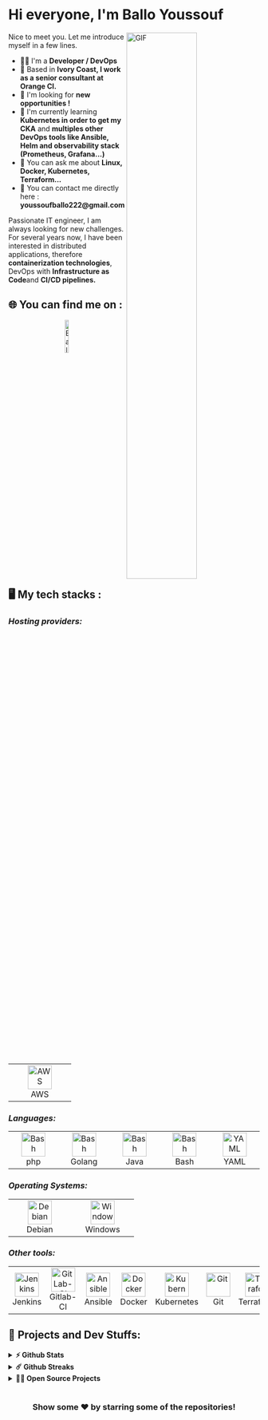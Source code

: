 # Hi everyone, I'm Ballo Youssouf
<img align="right" alt="GIF" src="https://github.com/ballo-youssouf/ballo-youssouf/tree/main/images/code.gif" width="53%" />
<p>
Nice to meet you. Let me introduce myself in a few lines.
  <ul>
    <li>👨‍🔧 I'm a <b> Developer /  DevOps</b></li>
    <li>📍 Based in <b>Ivory Coast, I work as a senior consultant at Orange CI.</b></li>
    <li>🏢 I'm looking for <b> new opportunities !</b></li>
    <li>🌱 I'm currently learning <b>Kubernetes in order to get my CKA</b> and <b>multiples other DevOps tools like Ansible, Helm and observability stack (Prometheus, Grafana...)</b></li>
    <li>💬 You can ask me about <b>Linux, Docker, Kubernetes, Terraform...</b></li>
    <li>📮 You can contact me directly here : <b>youssoufballo222@gmail.com</b>
    <!-- <li>💬 For hobbies, I love climbing (bouldering and sport climbing) currently at 6c/7a or V5-V6. I'm an amateur astronomer and passionate about video games, music and cinema (mostly metal)</b> -->

  </ul>
Passionate IT engineer, I am always looking for new challenges.
<br>For several years now, I have been interested in distributed applications, therefore <b>containerization technologies</b>, DevOps with <b>Infrastructure as Code</b>and <b>CI/CD pipelines. </b>
</p>

## 🌐 You can find me on :
<p align="center">
  <a href="https://ci.linkedin.com/in/youssouf-ballo-32035190/" target="_blank"><img alt="Ballo Youssouf LinkedIn profile" src="https://github.com/ballo-youssouf/ballo-youssouf/tree/main/images/linkedin-button.png" width="13%"></a>
  <!-- <a href="https://wiki-tech.io/" target="_blank"><img alt="Wiki-Tech Article" src="https://github.com/ballo-youssouf/ballo-youssouf/tree/main/images/wiki-tech.gif" width="13%"></a> -->
</p>

## 🖥️ My tech stacks :

<p align="right">
  <h3><i>Hosting providers:</i></h3>
  <table>
  <tr border: none;>
    <td align="center" width="110">
      <a href="#%EF%B8%8F-my-tech-stacks-">
        <img src="https://github.com/ballo-youssouf/ballo-youssouf/tree/main/images/aws-logo.png" width="48" height="48" alt="AWS" />
      </a>
      <br>AWS
    </td>
    <!-- <td align="center" width="110">
      <a href="#%EF%B8%8F-my-tech-stacks-">
        <img src="https://github.com/ballo-youssouf/ballo-youssouf/tree/main/images/GCP-logo.png" width="48" height="48" alt="GCP" />
      </a>
      <br>GCP
    </td> 
    <td align="center" width="110">
      <a href="#%EF%B8%8F-my-tech-stacks-">
        <img src="https://github.com/ballo-youssouf/ballo-youssouf/tree/main/images/proxmox-logo.png" width="48" height="48" alt="Proxmox" />
      </a>
      <br>Proxmox
    </td>
    <td align="center" width="110">
      <a href="#%EF%B8%8F-my-tech-stacks-">
        <img src="https://github.com/ballo-youssouf/ballo-youssouf/tree/main/images/vmware-logo.jpg" width="48" height="48" alt="VMware Products" />
      </a>
      <br>VMware Products
    </td> -->
  </tr>
</table>
<p>
  <h3><i>Languages:</i></h3>
  <table>
  <tr border: none;>
  <td align="center" width="110">
      <a href="#%EF%B8%8F-my-tech-stacks-">
        <img src="https://github.com/ballo-youssouf/ballo-youssouf/tree/main/images/bash-logo.png" width="48" height="48" alt="Bash" />
      </a>
      <br>php
    </td>
    <td align="center" width="110">
      <a href="#%EF%B8%8F-my-tech-stacks-">
        <img src="https://github.com/ballo-youssouf/ballo-youssouf/tree/main/images/bash-logo.png" width="48" height="48" alt="Bash" />
      </a>
      <br>Golang
    </td>
    <td align="center" width="110">
      <a href="#%EF%B8%8F-my-tech-stacks-">
        <img src="https://github.com/ballo-youssouf/ballo-youssouf/tree/main/images/bash-logo.png" width="48" height="48" alt="Bash" />
      </a>
      <br>Java
    </td>
   <td align="center" width="110">
      <a href="#%EF%B8%8F-my-tech-stacks-">
        <img src="https://github.com/ballo-youssouf/ballo-youssouf/tree/main/images/bash-logo.png" width="48" height="48" alt="Bash" />
      </a>
      <br>Bash
    </td>
    <!-- <td align="center" width="110">
      <a href="#%EF%B8%8F-my-tech-stacks-">
        <img src="https://github.com/ballo-youssouf/ballo-youssouf/tree/main/images/markdown-logo.png" width="48" height="48" alt="Markdown" />
      </a>
      <br>Markdown
    </td> -->
    <td align="center" width="110">
      <a href="#%EF%B8%8F-my-tech-stacks-">
        <img src="https://github.com/ballo-youssouf/ballo-youssouf/tree/main/images/yaml-logo.png" width="48" height="48" alt="YAML" />
      </a>
      <br>YAML
    </td>
  </tr>
</table>
</p>
<p>
  <h3><i>Operating Systems:</i></h3>
  <table>
  <tr border: none;>
    <td align="center" width="110">
      <a href="#%EF%B8%8F-my-tech-stacks-">
        <img src="https://github.com/ballo-youssouf/ballo-youssouf/tree/main/images/debian-logo.png" width="48" height="48" alt="Debian" />
      </a>
      <br>Debian
    </td>
    <td align="center" width="110">
      <a href="#%EF%B8%8F-my-tech-stacks-">
        <img src="https://github.com/ballo-youssouf/ballo-youssouf/tree/main/images/windows-logo.png" width="48" height="48" alt="Windows" />
      </a>
      <br>Windows
    </td>
  </tr>
</table>
</p>
<p>
  <h3><i>Other tools:</i></h3>
  <table>
  <tr border: none;>
    <td align="center" width="110">
      <a href="#%EF%B8%8F-my-tech-stacks-">
        <img src="https://github.com/ballo-youssouf/ballo-youssouf/tree/main/images/jenkins_logo.png" width="48" height="48" alt="Jenkins" />
      </a>
      <br>Jenkins
    </td>
       <td align="center" width="110">
      <a href="#%EF%B8%8F-my-tech-stacks-">
        <img src="https://github.com/ballo-youssouf/ballo-youssouf/tree/main/images/gitlab-logo.png" width="48" height="48" alt="GitLab-CI" />
      </a>
      <br>Gitlab-CI
    </td>	  
    <td align="center" width="110">
      <a href="#%EF%B8%8F-my-tech-stacks-">
        <img src="https://github.com/ballo-youssouf/ballo-youssouf/tree/main/images/ansible-logo.png" width="48" height="48" alt="Ansible" />
      </a>
      <br>Ansible
    </td>
    <!-- <td align="center" width="110">
      <a href="#%EF%B8%8F-my-tech-stacks-">
        <img src="https://github.com/ballo-youssouf/ballo-youssouf/tree/main/images/cloud-init-logo.png" width="48" height="48" alt="Cloud-Init" />
      </a>
      <br>Cloud-Init
    </td> -->
    <td align="center" width="110">
      <a href="#%EF%B8%8F-my-tech-stacks-">
        <img src="https://github.com/ballo-youssouf/ballo-youssouf/tree/main/images/docker-logo.png" width="48" height="48" alt="Docker" />
      </a>
      <br>Docker
    </td>
        </td>
    <td align="center" width="110">
      <a href="#%EF%B8%8F-my-tech-stacks-">
        <img src="https://github.com/ballo-youssouf/ballo-youssouf/tree/main/images/kubernetes-logo.png" width="48" height="48" alt="Kubernetes" />
      </a>
      <br>Kubernetes
    </td>
    <td align="center" width="110">
      <a href="#%EF%B8%8F-my-tech-stacks-">
        <img src="https://github.com/ballo-youssouf/ballo-youssouf/tree/main/images/git-logo.png" width="48" height="48" alt="Git" />
      </a>
      <br>Git
    </td>
    <td align="center" width="110">
      <a href="#%EF%B8%8F-my-tech-stacks-">
        <img src="https://github.com/ballo-youssouf/ballo-youssouf/tree/main/images/terraform-logo.png" width="48" height="48" alt="Terraform" />
      </a>
      <br>Terraform
    </td>
    <td align="center" width="110">
      <a href="#%EF%B8%8F-my-tech-stacks-">
        <img src="https://github.com/ballo-youssouf/ballo-youssouf/tree/main/images/vagrant-logo.png" width="48" height="48" alt="Vagrant" />
      </a>
      <br>Vagrant
    </td>    
    <td align="center" width="110">
      <a href="#%EF%B8%8F-my-tech-stacks-">
        <img src="https://github.com/ballo-youssouf/ballo-youssouf/tree/main/images/visual-studio-logo.png" width="48" height="48" alt="Visual Studio Code" />
      </a>
      <br>VS Code
    </td>
  </tr>
</table>
</p>

## 🚧 Projects and Dev Stuffs:

<details>	
  <summary><b>⚡ Github Stats</b></summary>
	
  <br />
  <img height="180em" src="https://github-readme-stats.vercel.app/api?username=ballo-youssouf&show_icons=true&hide_border=true&&count_private=true&include_all_commits=true" />
  <img height="180em" src="https://github-readme-stats.vercel.app/api/top-langs/?username=ballo-youssouf&exclude_repo=KNN-Image-Classification&show_icons=true&hide_border=true&layout=compact&langs_count=8"/>
</details>

<details>	
  <summary><b>☄️ Github Streaks</b></summary>

  <br />
  <img height="180em" src="https://github-readme-streak-stats.herokuapp.com/?user=ballo-youssouf&hide_border=true" />
</details>

<details>
  <summary><b>🧑‍🚀 Open Source Projects</b></summary>

  <br />
  <!-- <table>
    <thead align="center">
      <tr border: none;>
        <td><b>💻 Projects</b></td>
        <td><b>🌟 Stars</b></td>
        <td><b>🍴 Forks</b></td>
        <td><b>🐛 Contributors</b></td>
        <td><b>👨‍💻 Language</b></td>
      </tr>
    </thead>
    <tbody>
      <tr>
	<td><a href="https://github.com/PAPAMICA/Wiki-Tech.io"><b>📦 Wiki-Tech</b></a></td>
        <td><img alt="Stars" src="https://img.shields.io/github/stars/PAPAMICA/Wiki-Tech.io?style=flat-square"/></td>
        <td><img alt="Forks" src="https://img.shields.io/github/forks/PAPAMICA/Wiki-Tech.io?style=social"/></td>
        <td><img alt="Contributors" src="https://img.shields.io/github/contributors/PAPAMICA/Wiki-Tech.io?style=social"/></td>
        <td><img alt="Language" src="https://img.shields.io/github/languages/top/PAPAMICA/Wiki-Tech.io?style=flat-square"/></td> 
      </tr>
    </tbody>
  </table>
  <br /> -->
</details>
<!-- 
<details>	
  <br />
  <summary><b>⚙️ Things I use to get stuff done</b></summary>
  	<ul>
  	    <li><b>OS:</b> Kaisen Linux & Windows 11 with WSL2 Debian image</li>
	    <li><b>Laptop: </b> Lenovo IdeadPAD 5 ARE15 ( Ryzen 7 4800U, 16GB DDR4)</li>
  	    <li><b>Browser: </b> Firefox Web Browser & Brave Web Browser</li>
	    <li><b>Terminal: </b> Bash</li>
	    <li><b>Code Editor:</b> VSCode</li>
	    <li><b>To Stay Updated:</b> Linkedin</li>
	</ul>	
</details> -->

#

<div align="center">

### Show some ❤️ by starring some of the repositories!

</div>
